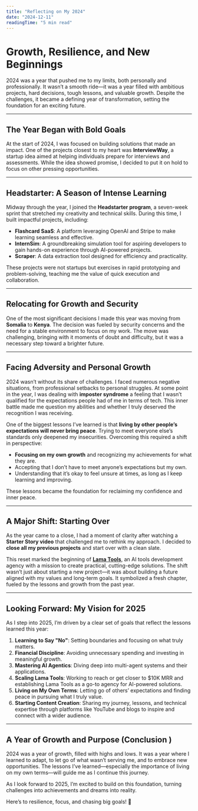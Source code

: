 ```yaml
---
title: "Reflecting on My 2024"
date: "2024-12-11"
readingTime: "5 min read"
---
```



# Growth, Resilience, and New Beginnings  

2024 was a year that pushed me to my limits, both personally and professionally. It wasn’t a smooth ride—it was a year filled with ambitious projects, hard decisions, tough lessons, and valuable growth. Despite the challenges, it became a defining year of transformation, setting the foundation for an exciting future.  

---

## The Year Began with Bold Goals  

At the start of 2024, I was focused on building solutions that made an impact. One of the projects closest to my heart was **InterviewWay**, a startup idea aimed at helping individuals prepare for interviews and assessments. While the idea showed promise, I decided to put it on hold to focus on other pressing opportunities.  

---

## Headstarter: A Season of Intense Learning  

Midway through the year, I joined the **Headstarter program**, a seven-week sprint that stretched my creativity and technical skills. During this time, I built impactful projects, including:  

- **Flashcard SaaS**: A platform leveraging OpenAI and Stripe to make learning seamless and effective.  
- **InternSim**: A groundbreaking simulation tool for aspiring developers to gain hands-on experience through AI-powered projects.  
- **Scraper**: A data extraction tool designed for efficiency and practicality.  

These projects were not startups but exercises in rapid prototyping and problem-solving, teaching me the value of quick execution and collaboration.  

---

## Relocating for Growth and Security  

One of the most significant decisions I made this year was moving from **Somalia** to **Kenya**. The decision was fueled by security concerns and the need for a stable environment to focus on my work. The move was challenging, bringing with it moments of doubt and difficulty, but it was a necessary step toward a brighter future.  

---

## Facing Adversity and Personal Growth  

2024 wasn’t without its share of challenges. I faced numerous negative situations, from professional setbacks to personal struggles. At some point in the year, I was dealing with **imposter syndrome** a feeling that I wasn’t qualified for the expectations people had of me in terms of tech. This inner battle made me question my abilities and whether I truly deserved the recognition I was receiving.  

One of the biggest lessons I’ve learned is that **living by other people’s expectations will never bring peace**. Trying to meet everyone else’s standards only deepened my insecurities. Overcoming this required a shift in perspective:  

- **Focusing on my own growth** and recognizing my achievements for what they are.  
- Accepting that I don’t have to meet anyone’s expectations but my own.  
- Understanding that it’s okay to feel unsure at times, as long as I keep learning and improving.  

These lessons became the foundation for reclaiming my confidence and inner peace.  

---

## A Major Shift: Starting Over  

As the year came to a close, I had a moment of clarity after watching a **Starter Story video** that challenged me to rethink my approach. I decided to **close all my previous projects** and start over with a clean slate.  

This reset marked the beginning of [**Lama Tools**](https://lamatools.com/), an AI tools development agency with a mission to create practical, cutting-edge solutions. The shift wasn’t just about starting a new project—it was about building a future aligned with my values and long-term goals. It symbolized a fresh chapter, fueled by the lessons and growth from the past year.  

---

## Looking Forward: My Vision for 2025  

As I step into 2025, I’m driven by a clear set of goals that reflect the lessons learned this year:  

1. **Learning to Say "No"**: Setting boundaries and focusing on what truly matters.  
2. **Financial Discipline**: Avoiding unnecessary spending and investing in meaningful growth.  
3. **Mastering AI Agentics**: Diving deep into multi-agent systems and their applications.  
4. **Scaling Lama Tools**: Working to reach or get closer to $10K MRR and establishing Lama Tools as a go-to agency for AI-powered solutions.  
5. **Living on My Own Terms**: Letting go of others’ expectations and finding peace in pursuing what I truly value.  
6. **Starting Content Creation**: Sharing my journey, lessons, and technical expertise through platforms like YouTube and blogs to inspire and connect with a wider audience.  

---

## A Year of Growth and Purpose (Conclusion )

2024 was a year of growth, filled with highs and lows. It was a year where I learned to adapt, to let go of what wasn’t serving me, and to embrace new opportunities. The lessons I’ve learned—especially the importance of living on my own terms—will guide me as I continue this journey.  

As I look forward to 2025, I’m excited to build on this foundation, turning challenges into achievements and dreams into reality.  

Here’s to resilience, focus, and chasing big goals! 🚀  
